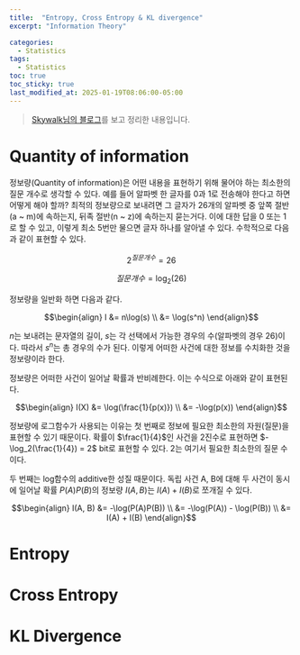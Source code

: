 ```yaml
---
title:  "Entropy, Cross Entropy & KL divergence"
excerpt: "Information Theory"

categories:
  - Statistics
tags:
  - Statistics
toc: true
toc_sticky: true
last_modified_at: 2025-01-19T08:06:00-05:00
---
```


> [Skywalk님의 블로그](https://hyunw.kim/blog/2017/10/14/Entropy.html)를 보고 정리한 내용입니다. 

# Quantity of information

정보량(Quantity of information)은 어떤 내용을 표현하기 위해 물어야 하는 최소한의 질문 개수로 생각할 수 있다. 예를 들어 알파벳 한 글자를 0과 1로 전송해야 한다고 하면 어떻게 해야 할까? 최적의 정보량으로 보내려면 그 글자가 26개의 알파벳 중 앞쪽 절반(a ~ m)에 속하는지, 뒤족 절반(n ~ z)에 속하는지 묻는거다. 이에 대한 답을 0 또는 1로 할 수 있고, 이렇게 최소 5번만 물으면 글자 하나를 알아낼 수 있다. 수학적으로 다음과 같이 표현할 수 있다. 

$$2^{질문개수} = 26$$

$$질문개수 = \log_2(26)$$

정보량을 일반화 하면 다음과 같다. 

$$\begin{align}
I &= n\log(s) \\ 
&= \log(s^n)
\end{align}$$

$n$는 보내려는 문자열의 길이, $s$는 각 선택에서 가능한 경우의 수(알파벳의 경우 26)이다. 따라서 $s^n$는 총 경우의 수가 된다. 이렇게 어떠한 사건에 대한 정보를 수치화한 것을 정보량이라 한다.  

정보량은 어떠한 사건이 일어날 확률과 반비례한다. 이는 수식으로 아래와 같이 표현된다. 

$$\begin{align}
I(X) &= \log(\frac{1}{p(x)}) \\  
&= -\log(p(x))   
\end{align}$$

정보량에 로그함수가 사용되는 이유는 첫 번째로 정보에 필요한 최소한의 자원(질문)을 표현할 수 있기 때문이다. 확률이 $\frac{1}{4}$인 사건을 2진수로 표현하면 $-\log_2(\frac{1}{4}) = 2$ bit로 표현할 수 있다. 2는 여기서 필요한 최소한의 질문 수이다.  

두 번째는 log함수의 additive한 성질 때문이다. 독립 사건 A, B에 대해 두 사건이 동시에 일어날 확률 $P(A)P(B)$의 정보량 $I(A, B)$는 $I(A) + I(B)$로 쪼개질 수 있다. 

$$\begin{align}
I(A, B) &= -\log(P(A)P(B)) \\  
&= -\log(P(A)) - \log(P(B)) \\   
&= I(A) + I(B)
\end{align}$$

# Entropy




# Cross Entropy

# KL Divergence
